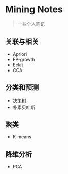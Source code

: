 # Mining Notes
> 一些个人笔记

## 关联与相关
- Apriori
- FP-growth
- Eclat
- CCA

## 分类和预测
- 决策树
- 朴素贝叶斯

## 聚类
- K-means

## 降维分析
- PCA

